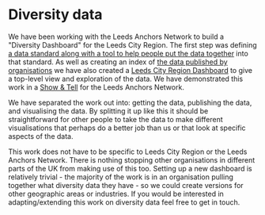 # Diversity data

We have been working with the Leeds Anchors Network to build a "Diversity Dashboard" for the Leeds City Region. The first step was defining [a data standard along with a tool to help people put the data together](https://open-innovations.github.io/diversity-data/builder) into that standard. As well as creating an index of [the data published by organisations](https://github.com/open-innovations/diversity-data/blob/main/leeds-city-region/leeds.csv) we have also created a [Leeds City Region Dashboard](https://open-innovations.github.io/diversity-data/leeds-city-region/) to give a top-level view and exploration of the data. We have demonstrated this work in a [Show & Tell](https://odileeds.sharepoint.com/:v:/s/open-innovations-public/Eakwd8qees5GsUPs6NG8_oABJW_yjqbnNuPfidcoIAu9MA?e=dO3Vl6) for the Leeds Anchors Network.

We have separated the work out into: getting the data, publishing the data, and visualising the data. By splitting it up like this it should be straightforward for other people to take the data to make different visualisations that perhaps do a better job than us or that look at specific aspects of the data.

This work does not have to be specific to Leeds City Region or the Leeds Anchors Network. There is nothing stopping other organisations in different parts of the UK from making use of this too. Setting up a new dashboard is relatively trivial - the majority of the work is in an organisation pulling together what diversity data they have - so we could create versions for other geographic areas or industries. If you would be interested in adapting/extending this work on diversity data feel free to get in touch.
